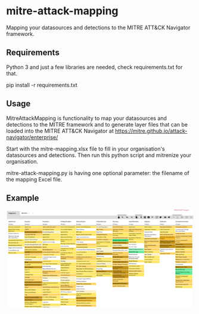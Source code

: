 # mitre-attack-mapping
Mapping your datasources and detections to the MITRE ATT&amp;CK Navigator framework.

## Requirements
Python 3 and just a few libraries are needed, check requirements.txt for that.

pip install -r requirements.txt

## Usage
MitreAttackMapping is functionality to map your datasources and detections to the MITRE framework and to generate layer
files that can be loaded into the MITRE ATT&CK Navigator at https://mitre.github.io/attack-navigator/enterprise/

Start with the mitre-mapping.xlsx file to fill in your organisation's datasources and detections. Then run this python
script and mitrenize your organisation.

mitre-attack-mapping.py is having one optional parameter: the filename of the mapping Excel file.

## Example

![](images/screenshot.png?raw=true)
